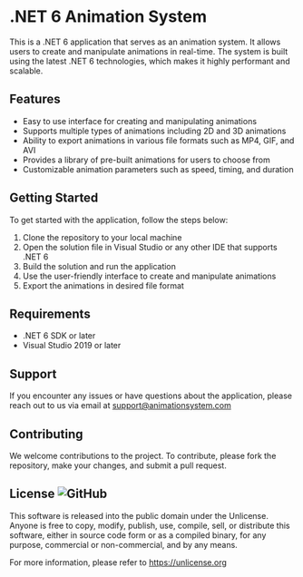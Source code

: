 # .NET 6 Animation System

This is a .NET 6 application that serves as an animation system. It allows users to create and manipulate animations in real-time. The system is built using the latest .NET 6 technologies, which makes it highly performant and scalable.

## Features
- Easy to use interface for creating and manipulating animations
- Supports multiple types of animations including 2D and 3D animations
- Ability to export animations in various file formats such as MP4, GIF, and AVI
- Provides a library of pre-built animations for users to choose from
- Customizable animation parameters such as speed, timing, and duration

## Getting Started
To get started with the application, follow the steps below:

1. Clone the repository to your local machine
2. Open the solution file in Visual Studio or any other IDE that supports .NET 6
3. Build the solution and run the application
4. Use the user-friendly interface to create and manipulate animations
5. Export the animations in desired file format

## Requirements
- .NET 6 SDK or later
- Visual Studio 2019 or later

## Support
If you encounter any issues or have questions about the application, please reach out to us via email at support@animationsystem.com

## Contributing
We welcome contributions to the project. To contribute, please fork the repository, make your changes, and submit a pull request.

## License ![GitHub](https://img.shields.io/github/license/doger83/g2-animation)

This software is released into the public domain under the Unlicense. Anyone is free to copy, modify, publish, use, compile, sell, or distribute this software, either in source code form or as a compiled binary, for any purpose, commercial or non-commercial, and by any means.

For more information, please refer to <https://unlicense.org>

